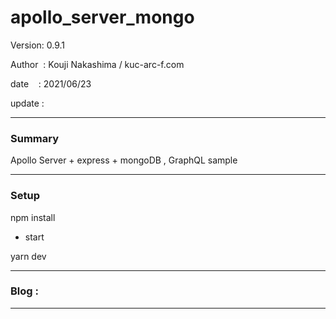 ﻿# apollo_server_mongo

 Version: 0.9.1

 Author  : Kouji Nakashima / kuc-arc-f.com

 date    : 2021/06/23

 update  :

***
### Summary

Apollo Server + express + mongoDB , GraphQL sample

***
### Setup

npm install

* start

yarn dev

***
### Blog :


***

